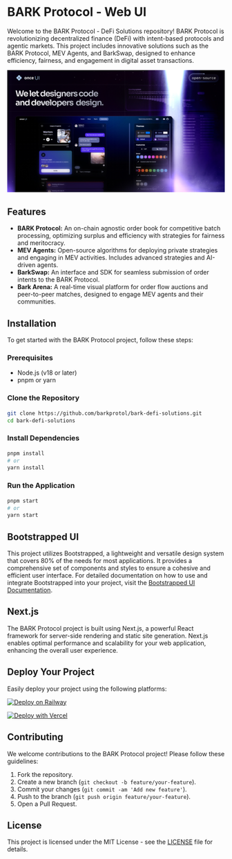 # BARK Protocol - Web UI

Welcome to the BARK Protocol - DeFi Solutions repository! BARK Protocol is revolutionizing decentralized finance (DeFi) with intent-based protocols and agentic markets. This project includes innovative solutions such as the BARK Protocol, MEV Agents, and BarkSwap, designed to enhance efficiency, fairness, and engagement in digital asset transactions.

![BARK Protocol UI](public/images/cover.png)

## Features

- **BARK Protocol:** An on-chain agnostic order book for competitive batch processing, optimizing surplus and efficiency with strategies for fairness and meritocracy.
- **MEV Agents:** Open-source algorithms for deploying private strategies and engaging in MEV activities. Includes advanced strategies and AI-driven agents.
- **BarkSwap:** An interface and SDK for seamless submission of order intents to the BARK Protocol.
- **Bark Arena:** A real-time visual platform for order flow auctions and peer-to-peer matches, designed to engage MEV agents and their communities.

## Installation

To get started with the BARK Protocol project, follow these steps:

### Prerequisites

- Node.js (v18 or later)
- pnpm or yarn

### Clone the Repository

```bash
git clone https://github.com/barkprotol/bark-defi-solutions.git
cd bark-defi-solutions
```

### Install Dependencies

```bash
pnpm install
# or
yarn install
```

### Run the Application

```bash
pnpm start
# or
yarn start
```

## Bootstrapped UI

This project utilizes Bootstrapped, a lightweight and versatile design system that covers 80% of the needs for most applications. It provides a comprehensive set of components and styles to ensure a cohesive and efficient user interface. For detailed documentation on how to use and integrate Bootstrapped into your project, visit the [Bootstrapped UI Documentation](https://ui.com/docs/installation).

## Next.js

The BARK Protocol project is built using Next.js, a powerful React framework for server-side rendering and static site generation. Next.js enables optimal performance and scalability for your web application, enhancing the overall user experience.

## Deploy Your Project

Easily deploy your project using the following platforms:

[![Deploy on Railway](https://railway.app/button.svg)](https://railway.app/template/76DR9Q?referralCode=QW2HBC)

[![Deploy with Vercel](https://vercel.com/button)](https://vercel.com/new/clone?repository-url=https%3A%2F%2Fgithub.com%2Fui-system%2Fnextjs-starter&redirect-url=https%3A%2F%2Fui.com%2Fdocs%2F)

## Contributing

We welcome contributions to the BARK Protocol project! Please follow these guidelines:

1. Fork the repository.
2. Create a new branch (`git checkout -b feature/your-feature`).
3. Commit your changes (`git commit -am 'Add new feature'`).
4. Push to the branch (`git push origin feature/your-feature`).
5. Open a Pull Request.

## License

This project is licensed under the MIT License - see the [LICENSE](LICENSE) file for details.

